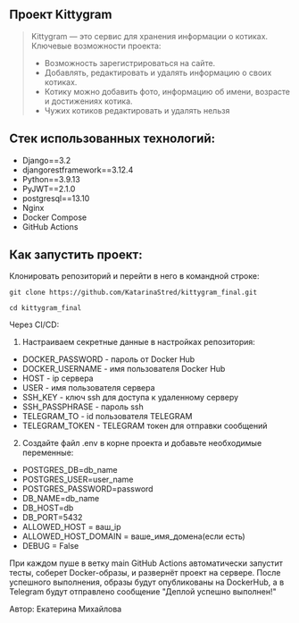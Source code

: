 ## Проект Kittygram

> Kittygram — это сервис для хранения информации о котиках.
> Ключевые возможности проекта:
> * Возможность зарегистрироваться на сайте. 
> * Добавлять, редактировать и удалять информацию о своих котиках. 
> * Котику можно добавить фото, информацию об имени, возрасте и достижениях котика.
> * Чужих котиков редактировать и удалять нельзя

## Стек использованных технологий:
* Django==3.2
* djangorestframework==3.12.4
* Python==3.9.13
* PyJWT==2.1.0
* postgresql==13.10
* Nginx
* Docker Compose
* GitHub Actions

## Как запустить проект:

Клонировать репозиторий и перейти в него в командной строке:

```
git clone https://github.com/KatarinaStred/kittygram_final.git
```

```
cd kittygram_final
```

Через CI/CD:

1. Настраиваем секретные данные в настройках репозитория:
* DOCKER_PASSWORD - пароль от Docker Hub
* DOCKER_USERNAME - имя пользователя Docker Hub
* HOST - ip сервера
* USER - имя пользователя сервера
* SSH_KEY - ключ ssh для доступа к удаленному серверу
* SSH_PASSPHRASE - пароль ssh
* TELEGRAM_TO - id пользователя TELEGRAM
* TELEGRAM_TOKEN - TELEGRAM токен для отправки сообщений

2. Создайте файл .env в корне проекта и добавьте необходимые переменные:
* POSTGRES_DB=db_name
* POSTGRES_USER=user_name
* POSTGRES_PASSWORD=password
* DB_NAME=db_name
* DB_HOST=db
* DB_PORT=5432
* ALLOWED_HOST = ваш_ip
* ALLOWED_HOST_DOMAIN = ваше_имя_домена(если есть)
* DEBUG = False

При каждом пуше в ветку main GitHub Actions автоматически запустит тесты, соберет Docker-образы, и развернёт проект на сервере.
После успешного выполнения, образы будут опубликованы на DockerHub, а в Telegram будут отправлено сообщение "Деплой успешно выполнен!"

Автор: Екатерина Михайлова
